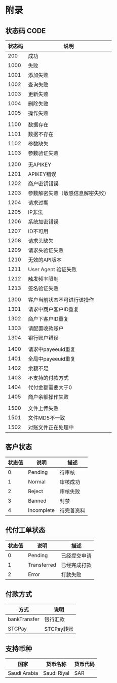 # 附录

## 状态码 CODE

| 状态码 | 说明                             |
| ------ | -------------------------------- |
| 200    | 成功                             |
| 1000   | 失败                             |
| 1001   | 添加失败                         |
| 1002   | 查询失败                         |
| 1003   | 更新失败                         |
| 1004   | 删除失败                         |
| 1005   | 操作失败                         |
|  |  |
| 1100   | 数据存在                         |
| 1101   | 数据不存在                       |
| 1102   | 参数缺失                         |
| 1103   | 参数验证失败                     |
|  |  |
| 1200   | 无APIKEY                         |
| 1201   | APIKEY错误                       |
| 1202   | 商户密钥错误                     |
| 1203   | 参数解密失败（敏感信息解密失败） |
| 1204   | 请求过期                         |
| 1205   | IP非法                           |
| 1206   | 系统加密错误                     |
| 1207   | ID不可用                         |
| 1208   | 请求头缺失                       |
| 1209   | 请求头验证失败                   |
| 1210   | 无效的API版本                    |
| 1211   | User Agent 验证失败              |
| 1212   | 触发频率限制                      |
| 1213   | 签名验证失败                     |
|  |  |
| 1300   | 客户当前状态不可进行该操作       |
| 1301   | 请求中商户客户ID重复       |
| 1302   | 商户下客户ID重复       |
| 1303   | 请配置收款账户      |
| 1304   | 银行账户错误      |
|  |  |
| 1400   | 请求中payeeuid重复               |
| 1401   | 全局中payeeuid重复               |
| 1402   | 余额不足               |
| 1403   | 不支持的付款方式             |
| 1404   | 代付金额需要大于0             |
| 1405   | 商户余额操作失败             |
|  |  |
| 1500   | 文件上传失败                     |
| 1501   | 文件MD5不一致                     |
| 1502   | 对账文件正在处理中                  |

## 客户状态

| 状态值 | 说明       | 描述       |
| ---- | ---------- | ---------- |
| 0    | Pending     | 待审核     |
| 1    | Normal   | 审核成功   |
| 2    | Reject   | 审核失败   |
| 3    | Banned       | 封禁       |
| 4    | Incomplete | 待完善资料 |


## 代付工单状态

| 状态值 | 说明         | 描述       |
| ---- | ------------ | ------------ |
| 0    | Pending | 已经提交申请 |
| 1    | Transferred | 已经完成打款 |
| 2    | Error    | 打款失败    |

## 付款方式
| 方式 | 说明         |
| ---- | ------------ |
| bankTransfer   | 银行汇款 |
| STCPay    | STCPay转账 |

## 支持币种
| 国家 | 货币名称         | 货币代码|
| ---- | ------------ | ------------ |
| Saudi Arabia    | Saudi Riyal | SAR |